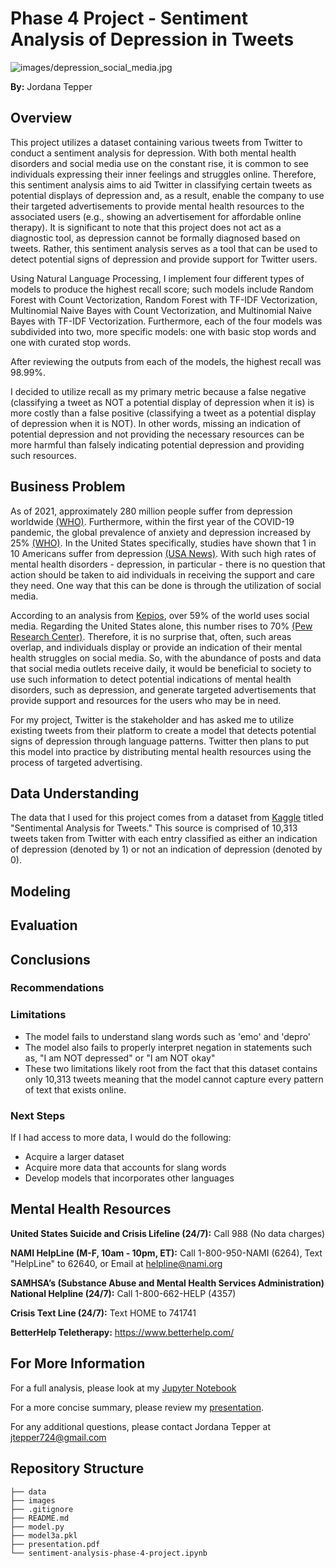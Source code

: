 # Phase 4 Project - Sentiment Analysis of Depression in Tweets
![images/depression_social_media.jpg](https://github.com/jordanate/sentiment-analysis-phase-4-project/blob/main/images/depression_social_media.jpg)

**By:** Jordana Tepper

## Overview

This project utilizes a dataset containing various tweets from Twitter to conduct a sentiment analysis for depression. With both mental health disorders and social media use on the constant rise, it is common to see individuals expressing their inner feelings and struggles online. Therefore, this sentiment analysis aims to aid Twitter in classifying certain tweets as potential displays of depression and, as a result, enable the company to use their targeted advertisements to provide mental health resources to the associated users (e.g., showing an advertisement for affordable online therapy). It is significant to note that this project does not act as a diagnostic tool, as depression cannot be formally diagnosed based on tweets. Rather, this sentiment analysis serves as a tool that can be used to detect potential signs of depression and provide support for Twitter users.

Using Natural Language Processing, I implement four different types of models to produce the highest recall score; such models include Random Forest with Count Vectorization, Random Forest with TF-IDF Vectorization, Multinomial Naive Bayes with Count Vectorization, and Multinomial Naive Bayes with TF-IDF Vectorization. Furthermore, each of the four models was subdivided into two, more specific models: one with basic stop words and one with curated stop words.

After reviewing the outputs from each of the models, the highest recall was 98.99%.

I decided to utilize recall as my primary metric because a false negative (classifying a tweet as NOT a potential display of depression when it is) is more costly than a false positive (classifying a tweet as a potential display of depression when it is NOT). In other words, missing an indication of potential depression and not providing the necessary resources can be more harmful than falsely indicating potential depression and providing such resources.

## Business Problem

As of 2021, approximately 280 million people suffer from depression worldwide [(WHO)](https://www.who.int/news-room/fact-sheets/detail/depression). Furthermore, within the first year of the COVID-19 pandemic, the global prevalence of anxiety and depression increased by 25% [(WHO)](https://www.who.int/news/item/02-03-2022-covid-19-pandemic-triggers-25-increase-in-prevalence-of-anxiety-and-depression-worldwide). In the United States specifically, studies have shown that 1 in 10 Americans suffer from depression [(USA News)](https://www.usnews.com/news/health-news/articles/2022-09-19/depression-affects-almost-1-in-10-americans). With such high rates of mental health disorders - depression, in particular - there is no question that action should be taken to aid individuals in receiving the support and care they need. One way that this can be done is through the utilization of social media. 

According to an analysis from [Kepios](https://datareportal.com/social-media-users#:~:text=Analysis%20from%20Kepios%20shows%20that,of%20the%20total%20global%20population.), over 59% of the world uses social media. Regarding the United States alone, this number rises to 70% [(Pew Research Center)](https://www.pewresearch.org/internet/fact-sheet/social-media/). Therefore, it is no surprise that, often, such areas overlap, and individuals display or provide an indication of their mental health struggles on social media. So, with the abundance of posts and data that social media outlets receive daily, it would be beneficial to society to use such information to detect potential indications of mental health disorders, such as depression, and generate targeted advertisements that provide support and resources for the users who may be in need.

For my project, Twitter is the stakeholder and has asked me to utilize existing tweets from their platform to create a model that detects potential signs of depression through language patterns. Twitter then plans to put this model into practice by distributing mental health resources using the process of targeted advertising.

## Data Understanding

The data that I used for this project comes from a dataset from [Kaggle](https://www.kaggle.com/datasets/gargmanas/sentimental-analysis-for-tweets) titled "Sentimental Analysis for Tweets." This source is comprised of 10,313 tweets taken from Twitter with each entry classified as either an indication of depression (denoted by 1) or not an indication of depression (denoted by 0).

## Modeling

## Evaluation

## Conclusions

### Recommendations

### Limitations

- The model fails to understand slang words such as 'emo' and 'depro'
- The model also fails to properly interpret negation in statements such as, "I am NOT depressed" or "I am NOT okay"
- These two limitations likely root from the fact that this dataset contains only 10,313 tweets meaning that the model cannot capture every pattern of text that exists online.

### Next Steps

If I had access to more data, I would do the following:

- Acquire a larger dataset
- Acquire more data that accounts for slang words
- Develop models that incorporates other languages

## Mental Health Resources

**United States Suicide and Crisis Lifeline (24/7):** Call 988 (No data charges)

**NAMI HelpLine (M-F, 10am - 10pm, ET):** Call 1-800-950-NAMI (6264), Text "HelpLine" to 62640, or Email at <a href="mailto:helpline@nami.org">helpline@nami.org</a> 


**SAMHSA’s (Substance Abuse and Mental Health Services Administration) National Helpline (24/7):** Call 1-800-662-HELP (4357)

**Crisis Text Line (24/7):** Text HOME to 741741

**BetterHelp Teletherapy:** https://www.betterhelp.com/

## For More Information

For a full analysis, please look at my [Jupyter Notebook](./sentiment-analysis-phase-4-project.ipynb)

For a more concise summary, please review my [presentation]().


For any additional questions, please contact Jordana Tepper at <a href="mailto:jtepper724@gmail.com">jtepper724@gmail.com</a> 

## Repository Structure
```
├── data
├── images
├── .gitignore
├── README.md
├── model.py
├── model3a.pkl
├── presentation.pdf
└── sentiment-analysis-phase-4-project.ipynb
```
